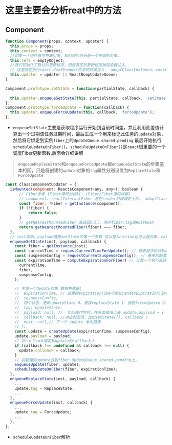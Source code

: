 # 这里主要会分析reat中的方法

## Component

```javascript
function Component(props, context, updater) {
  this.props = props;
  this.context = context;
  //如果一个组件有字符串引用，我们稍后将分配一个不同的对象。
  this.refs = emptyObject;
  //我们初始化了默认的更新程序，但是真正的更新程序被渲染器注入。
  // 这里会在执行react-dom的render方法的时候注入： adoptClassInstance、constructClassInstance
  this.updater = updater || ReactNoopUpdateQueue;
}
```

```javascript
Component.prototype.setState = function(partialState, callback) {
 
  this.updater.enqueueSetState(this, partialState, callback, 'setState');
};
Component.prototype.forceUpdate = function(callback) {
  this.updater.enqueueForceUpdate(this, callback, 'forceUpdate');
};
```

* `enqueueSetState`主要是获取程序运行开始到当前时间差，并且利用此差值计算出一个过期该任务过期时间，最后生成一个用来标记此任务的`update`对象，然后将它绑定到实例`fiber`上的`UpdateQueue.shared.pending`
最后开始执行`scheduleUpdateOnFiber()`。`scheduleUpdateOnFiber()`是`react`很重要的一个调度Fiber更新函数,后面会详细讲解
> `enqueueReplaceState`和`enqueueForceUpdate`跟`enqueueSetState`的步骤基本相同，只是将创建的`update`对象的`tag`属性分别设置为`ReplaceState`和`ForceUpdate`
```javascript
const classComponentUpdater = {
  isMounted(component: React$Component<any, any>): boolean {
      // Fiber参考 [Fiber源码分析](../Fiber/Fiber源码详解)
      // component._reactInternalFiber 是在render阶段绑定上的。 adoptClassInstance/constructClassInstance绑定的fiber
      const fiber: ?Fiber = getInstance(component);
      if (!fiber) {
          return false;
      }
      // getNearestMountedFiber 会返回null, 除非fiber.tag是HostRoot
      return getNearestMountedFiber(fiber) === fiber;
  },
  // inst实例，payload就是setState的第一个参数 可以是function也可以是对象，callback是setState第二个参数
  enqueueSetState(inst, payload, callback) {
    const fiber = getInstance(inst);
    const currentTime = requestCurrentTimeForUpdate(); // 获取程序执行到此时的事件差
    const suspenseConfig = requestCurrentSuspenseConfig(); // 悬停的配置
    const expirationTime = computeExpirationForFiber( // 计算一个执行此任务的过期时间，该时间决定该任务执行的优先级 ！@@！
      currentTime,
      fiber,
      suspenseConfig,
    );

    // 生成一个Update对象 数据格式是{
    //  expirationTime, // 这里的expirationTime可能比renderExpirationTime 小 1
    //  suspenseConfig,
    //  四个状态，更新updateState 0、替换replaceState 1、强制forceUpdate 2、throw 捕获 captureUpdate 3
    //  tag: UpdateState,
    //  payload: null, //  实际操作内容，在外面赋值上去 update.payload = { element } 初次渲染传入的是元素，setState 可能传入的就是对象或者方法
    //  callback: null, //对应的回调，比如setState({}, callback )
    //  next: null,// 下一个 update 单向链表
    // };
    const update = createUpdate(expirationTime, suspenseConfig);
    update.payload = payload;
    // 将callback绑定到update的callback上
    if (callback !== undefined && callback !== null) {
      update.callback = callback;
    }
    // 将新建的update放到fiber.UpdateQueue.shared.pending上，
    enqueueUpdate(fiber, update);
    scheduleUpdateOnFiber(fiber, expirationTime);
  },
  enqueueReplaceState(inst, payload, callback) {
    ...
    update.tag = ReplaceState;
    ...
  },
  enqueueForceUpdate(inst, callback) {
    ...
    update.tag = ForceUpdate;
    ...
  },
};
```
* `scheduleUpdateOnFiber`解析
```javascript

```
